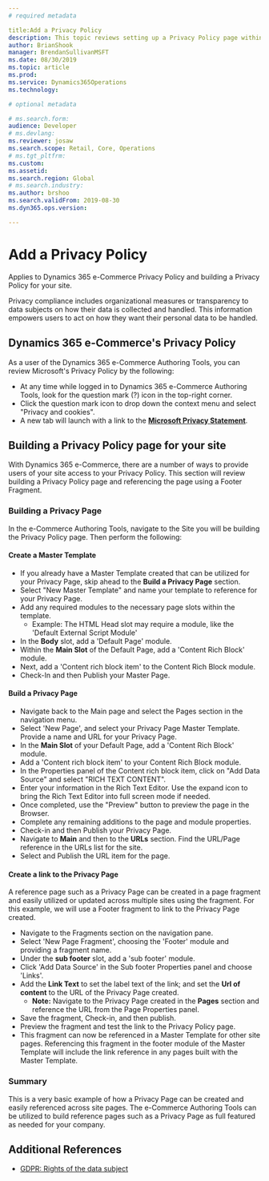 ```yaml
---
# required metadata

title:Add a Privacy Policy
description: This topic reviews setting up a Privacy Policy page within Dynamics 365 e-Commerce.
author: BrianShook
manager: BrendanSullivanMSFT
ms.date: 08/30/2019
ms.topic: article
ms.prod: 
ms.service: Dynamics365Operations
ms.technology: 

# optional metadata

# ms.search.form: 
audience: Developer
# ms.devlang: 
ms.reviewer: josaw
ms.search.scope: Retail, Core, Operations
# ms.tgt_pltfrm: 
ms.custom: 
ms.assetid: 
ms.search.region: Global
# ms.search.industry: 
ms.author: brshoo
ms.search.validFrom: 2019-08-30
ms.dyn365.ops.version: 

---
```


# Add a Privacy Policy

Applies to Dynamics 365 e-Commerce Privacy Policy and building a Privacy Policy for your site.

Privacy compliance includes organizational measures or transparency to data subjects on how their data is collected and handled. This information empowers users to act on how they want their personal data to be handled.

## Dynamics 365 e-Commerce's Privacy Policy

As a user of the Dynamics 365 e-Commerce Authoring Tools, you can review Microsoft's Privacy Policy by the following:

- At any time while logged in to Dynamics 365 e-Commerce Authoring Tools, look for the question mark (?) icon in the top-right corner.
- Click the question mark icon to drop down the context menu and select "Privacy and cookies".
- A new tab will launch with a link to the [**Microsoft Privacy Statement**](https://privacy.microsoft.com/en-US/privacystatement). 



## Building a Privacy Policy page for your site

With Dynamics 365 e-Commerce, there are a number of ways to provide users of your site access to your Privacy Policy. This section will review building a Privacy Policy page and referencing the page using a Footer Fragment.

### Building a Privacy Page

In the e-Commerce Authoring Tools, navigate to the Site you will be building the Privacy Policy page. Then perform the following:

#### Create a Master Template

- If you already have a Master Template created that can be utilized for your Privacy Page, skip ahead to the **Build a Privacy Page** section.
- Select "New Master Template" and name your template to reference for your Privacy Page.  
- Add any required modules to the necessary page slots within the template.
  - Example: The HTML Head slot may require a module, like the 'Default External Script Module'
- In the **Body** slot, add a 'Default Page' module.
- Within the **Main Slot** of the Default Page, add a 'Content Rich Block' module.
- Next, add a 'Content rich block item' to the Content Rich Block module.
- Check-In and then Publish your Master Page.



#### Build a Privacy Page

- Navigate back to the Main page and select the Pages section in the navigation menu.
- Select 'New Page', and select your Privacy Page Master Template.  Provide a name and URL for your Privacy Page. 
- In the **Main Slot** of your Default Page, add a 'Content Rich Block' module.
- Add a 'Content rich block item' to your Content Rich Block module.
- In the Properties panel of the Content rich block item, click on "Add Data Source" and select "RICH TEXT CONTENT".
- Enter your information in the Rich Text Editor. Use the expand icon to bring the Rich Text Editor into full screen mode if needed.
- Once completed, use the "Preview" button to preview the page in the Browser.
- Complete any remaining additions to the page and module properties.
- Check-in and then Publish your Privacy Page.
- Navigate to **Main** and then to the **URLs** section. Find the URL/Page reference in the URLs list for the site.
- Select and Publish the URL item for the page.

#### Create a link to the Privacy Page

A reference page such as a Privacy Page can be created in a page fragment and easily utilized or updated across multiple sites using the fragment. For this example, we will use a Footer fragment to link to the Privacy Page created.

- Navigate to the Fragments section on the navigation pane.
- Select 'New Page Fragment', choosing the 'Footer' module and providing a fragment name.
- Under the **sub footer** slot, add a 'sub footer' module.
- Click 'Add Data Source' in the Sub footer Properties panel and choose 'Links'.
- Add the **Link Text** to set the label text of the link; and set the **Url of content** to the URL of the Privacy Page created.
  - **Note:** Navigate to the Privacy Page created in the **Pages** section and reference the URL from the Page Properties panel.
- Save the fragment, Check-in, and then publish.
- Preview the fragment and test the link to the Privacy Policy page.
- This fragment can now be referenced in a Master Template for other site pages. Referencing this fragment in the footer module of the Master Template will include the link reference in any pages built with the Master Template.

### Summary

This is a very basic example of how a Privacy Page can be created and easily referenced across site pages. The e-Commerce Authoring Tools can be utilized to build reference pages such as a Privacy Page as full featured as needed for your company.

## Additional References

- [GDPR: Rights of the data subject](https://gdpr.eu/tag/chapter-3/)

